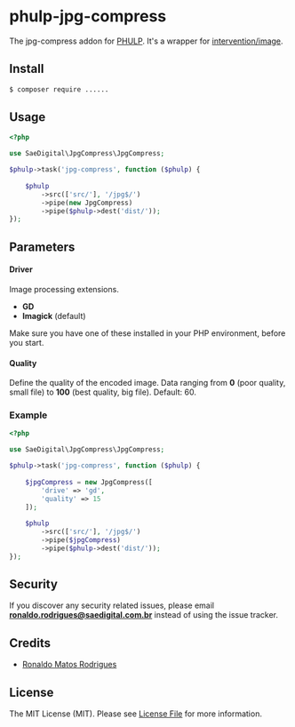 # phulp-jpg-compress

The jpg-compress addon for [PHULP](https://github.com/reisraff/phulp). It's a wrapper for [intervention/image](http://image.intervention.io).

## Install

```bash
$ composer require ......
```

## Usage

```php
<?php

use SaeDigital\JpgCompress\JpgCompress;

$phulp->task('jpg-compress', function ($phulp) {
    
    $phulp
        ->src(['src/'], '/jpg$/')
        ->pipe(new JpgCompress)
        ->pipe($phulp->dest('dist/'));
});

```

## Parameters

#### Driver
Image processing extensions.

 - **GD**
 - **Imagick** (default)
 
 Make sure you have one of these installed in your PHP environment, before you start. 
 
 #### Quality
 Define the quality of the encoded image.  Data ranging from **0** (poor quality, small file) to **100** (best quality, big file). Default: 60.


### Example    
```php
<?php

use SaeDigital\JpgCompress\JpgCompress;

$phulp->task('jpg-compress', function ($phulp) {
    
    $jpgCompress = new JpgCompress([
        'drive' => 'gd',
        'quality' => 15    
    ]);
    
    $phulp
        ->src(['src/'], '/jpg$/')
        ->pipe($jpgCompress)
        ->pipe($phulp->dest('dist/'));
});

```

## Security
If you discover any security related issues, please email **ronaldo.rodrigues@saedigital.com.br** instead of using the issue tracker.

## Credits
   - [Ronaldo Matos Rodrigues](https://github.com/whera)
   
## License
The MIT License (MIT). Please see [License File](LICENSE) for more information.
